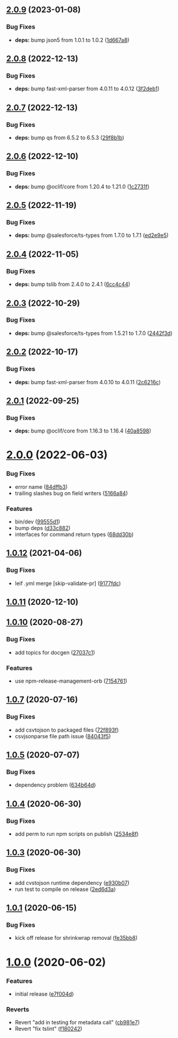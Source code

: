 ## [2.0.9](https://github.com/salesforcecli/plugin-custom-metadata/compare/2.0.8...2.0.9) (2023-01-08)


### Bug Fixes

* **deps:** bump json5 from 1.0.1 to 1.0.2 ([1d667a8](https://github.com/salesforcecli/plugin-custom-metadata/commit/1d667a85a0db982c21098578cdaff877ff8a7ae7))



## [2.0.8](https://github.com/salesforcecli/plugin-custom-metadata/compare/2.0.7...2.0.8) (2022-12-13)


### Bug Fixes

* **deps:** bump fast-xml-parser from 4.0.11 to 4.0.12 ([3f2deb1](https://github.com/salesforcecli/plugin-custom-metadata/commit/3f2deb16b248927caf9687ff8d58a71513c48b71))



## [2.0.7](https://github.com/salesforcecli/plugin-custom-metadata/compare/2.0.6...2.0.7) (2022-12-13)


### Bug Fixes

* **deps:** bump qs from 6.5.2 to 6.5.3 ([29f8b1b](https://github.com/salesforcecli/plugin-custom-metadata/commit/29f8b1b68feef65731b5b807ce68ceba68af328c))



## [2.0.6](https://github.com/salesforcecli/plugin-custom-metadata/compare/2.0.5...2.0.6) (2022-12-10)


### Bug Fixes

* **deps:** bump @oclif/core from 1.20.4 to 1.21.0 ([1c2731f](https://github.com/salesforcecli/plugin-custom-metadata/commit/1c2731f467629157479395321b1cd9bb36497c5d))



## [2.0.5](https://github.com/salesforcecli/plugin-custom-metadata/compare/2.0.4...2.0.5) (2022-11-19)


### Bug Fixes

* **deps:** bump @salesforce/ts-types from 1.7.0 to 1.7.1 ([ed2e9e5](https://github.com/salesforcecli/plugin-custom-metadata/commit/ed2e9e53cf173f3d5765746039b35cf9a8663382))



## [2.0.4](https://github.com/salesforcecli/plugin-custom-metadata/compare/2.0.3...2.0.4) (2022-11-05)


### Bug Fixes

* **deps:** bump tslib from 2.4.0 to 2.4.1 ([6cc4c44](https://github.com/salesforcecli/plugin-custom-metadata/commit/6cc4c448c9b4fd86b387c871349bc93ef7be40e7))



## [2.0.3](https://github.com/salesforcecli/plugin-custom-metadata/compare/2.0.2...2.0.3) (2022-10-29)


### Bug Fixes

* **deps:** bump @salesforce/ts-types from 1.5.21 to 1.7.0 ([2442f3d](https://github.com/salesforcecli/plugin-custom-metadata/commit/2442f3d865e2b25abbd3a52a3b0603379422c61d))



## [2.0.2](https://github.com/salesforcecli/plugin-custom-metadata/compare/2.0.1...2.0.2) (2022-10-17)


### Bug Fixes

* **deps:** bump fast-xml-parser from 4.0.10 to 4.0.11 ([2c6216c](https://github.com/salesforcecli/plugin-custom-metadata/commit/2c6216c6be9bf81e028f24fafc7165a6f4595431))



## [2.0.1](https://github.com/salesforcecli/plugin-custom-metadata/compare/v2.0.0...2.0.1) (2022-09-25)


### Bug Fixes

* **deps:** bump @oclif/core from 1.16.3 to 1.16.4 ([40a8598](https://github.com/salesforcecli/plugin-custom-metadata/commit/40a859893710024d8866712df81939dfdf63c3d2))



# [2.0.0](https://github.com/salesforcecli/plugin-custom-metadata/compare/v1.0.12...v2.0.0) (2022-06-03)


### Bug Fixes

* error name ([84dffb3](https://github.com/salesforcecli/plugin-custom-metadata/commit/84dffb35e722ce677aadf5cc5126d8f5814f00bc))
* trailing slashes bug on field writers ([5166a84](https://github.com/salesforcecli/plugin-custom-metadata/commit/5166a84f104dc818c6acd571b14f7097fae2c06d))


### Features

* bin/dev ([99555d1](https://github.com/salesforcecli/plugin-custom-metadata/commit/99555d1009d4e4abb2959abe60bf308a7293829b))
* bump deps ([d33c882](https://github.com/salesforcecli/plugin-custom-metadata/commit/d33c882817d296a7e039a78641553bcb00685727))
* interfaces for command return types ([68dd30b](https://github.com/salesforcecli/plugin-custom-metadata/commit/68dd30bff5052ed3bd9910a329c20f230b4227d1))



## [1.0.12](https://github.com/salesforcecli/plugin-custom-metadata/compare/v1.0.11...v1.0.12) (2021-04-06)


### Bug Fixes

* leif .yml merge [skip-validate-pr] ([9177fdc](https://github.com/salesforcecli/plugin-custom-metadata/commit/9177fdc23b42f6cd1c96ee1d34cf74093994c407))



## [1.0.11](https://github.com/salesforcecli/plugin-custom-metadata/compare/v1.0.10...v1.0.11) (2020-12-10)



## [1.0.10](https://github.com/salesforcecli/plugin-custom-metadata/compare/v1.0.8...v1.0.10) (2020-08-27)


### Bug Fixes

* add topics for docgen ([27037c1](https://github.com/salesforcecli/plugin-custom-metadata/commit/27037c1825c384e1ac142d8ae465b9d06bd2fba7))


### Features

* use npm-release-management-orb ([7154761](https://github.com/salesforcecli/plugin-custom-metadata/commit/7154761d3f0cfedc223f3a38cb7c8970f616bf22))



## [1.0.7](https://github.com/salesforcecli/plugin-custom-metadata/compare/v1.0.6...v1.0.7) (2020-07-16)


### Bug Fixes

* add csvtojson to packaged files ([72f893f](https://github.com/salesforcecli/plugin-custom-metadata/commit/72f893f2f272e0835a3b7faced2c29dcb815ba8f))
* csvjsonparse file path issue ([84043f5](https://github.com/salesforcecli/plugin-custom-metadata/commit/84043f542788d3725639e9fe239d7b5d411e16f7))



## [1.0.5](https://github.com/salesforcecli/plugin-custom-metadata/compare/v1.0.4...v1.0.5) (2020-07-07)


### Bug Fixes

* dependency problem ([634b64d](https://github.com/salesforcecli/plugin-custom-metadata/commit/634b64db8532eb756f729b445bb24006d75e3a7c))



## [1.0.4](https://github.com/salesforcecli/plugin-custom-metadata/compare/v1.0.3...v1.0.4) (2020-06-30)


### Bug Fixes

* add perm to run npm scripts on publish ([2534e8f](https://github.com/salesforcecli/plugin-custom-metadata/commit/2534e8f1e62c8d612baa827aea7a9ece3c12a0ba))



## [1.0.3](https://github.com/salesforcecli/plugin-custom-metadata/compare/v1.0.2...v1.0.3) (2020-06-30)


### Bug Fixes

* add cvstojson runtime dependency ([e930b07](https://github.com/salesforcecli/plugin-custom-metadata/commit/e930b07a71a445f6e9817d526976691210f5191e))
* run test to compile on release ([2ed6d3a](https://github.com/salesforcecli/plugin-custom-metadata/commit/2ed6d3a7a78ff85aab21c288d2cfcd157744e105))



## [1.0.1](https://github.com/salesforcecli/plugin-custom-metadata/compare/v1.0.0...v1.0.1) (2020-06-15)


### Bug Fixes

* kick off release for shrinkwrap removal ([fe35bb8](https://github.com/salesforcecli/plugin-custom-metadata/commit/fe35bb850815898606bf6e774951abbf0329aa6f))



# [1.0.0](https://github.com/salesforcecli/plugin-custom-metadata/compare/f1802429bdf16e67dd69d94b586bc6dbf85873b7...v1.0.0) (2020-06-02)


### Features

* initial release ([e7f004d](https://github.com/salesforcecli/plugin-custom-metadata/commit/e7f004dffa0bc7e9a29002f7d9383712a4787d17))


### Reverts

* Revert "add in testing for metadata call" ([cb981e7](https://github.com/salesforcecli/plugin-custom-metadata/commit/cb981e70b646d65eb2b037751f7631d0f11e2498))
* Revert "fix tslint" ([f180242](https://github.com/salesforcecli/plugin-custom-metadata/commit/f1802429bdf16e67dd69d94b586bc6dbf85873b7))



